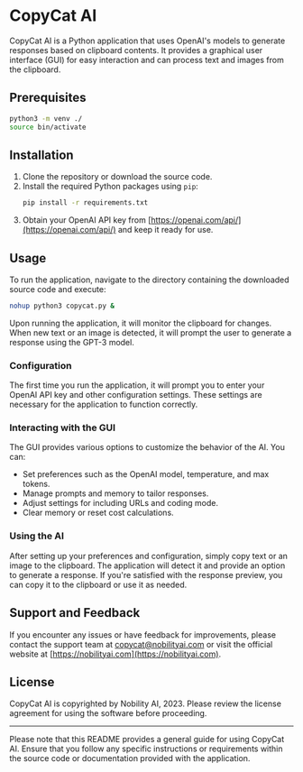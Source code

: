 # CopyCat AI

CopyCat AI is a Python application that uses OpenAI's models to generate responses based on clipboard contents. It provides a graphical user interface (GUI) for easy interaction and can process text and images from the clipboard.

## Prerequisites

```sh
python3 -m venv ./
source bin/activate
```

## Installation

1. Clone the repository or download the source code.
2. Install the required Python packages using `pip`:
   ```sh
   pip install -r requirements.txt
   ```
3. Obtain your OpenAI API key from [https://openai.com/api/](https://openai.com/api/) and keep it ready for use.

## Usage

To run the application, navigate to the directory containing the downloaded source code and execute:

```sh
nohup python3 copycat.py &
```

Upon running the application, it will monitor the clipboard for changes. When new text or an image is detected, it will prompt the user to generate a response using the GPT-3 model.

### Configuration

The first time you run the application, it will prompt you to enter your OpenAI API key and other configuration settings. These settings are necessary for the application to function correctly.

### Interacting with the GUI

The GUI provides various options to customize the behavior of the AI. You can:

- Set preferences such as the OpenAI model, temperature, and max tokens.
- Manage prompts and memory to tailor responses.
- Adjust settings for including URLs and coding mode.
- Clear memory or reset cost calculations.

### Using the AI

After setting up your preferences and configuration, simply copy text or an image to the clipboard. The application will detect it and provide an option to generate a response. If you're satisfied with the response preview, you can copy it to the clipboard or use it as needed.

## Support and Feedback

If you encounter any issues or have feedback for improvements, please contact the support team at copycat@nobilityai.com or visit the official website at [https://nobilityai.com](https://nobilityai.com).

## License

CopyCat AI is copyrighted by Nobility AI, 2023. Please review the license agreement for using the software before proceeding.

---

Please note that this README provides a general guide for using CopyCat AI. Ensure that you follow any specific instructions or requirements within the source code or documentation provided with the application.
